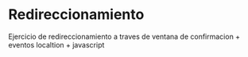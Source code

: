 # Redireccionamiento
Ejercicio de redireccionamiento a traves de ventana de confirmacion + eventos localtion + javascript
